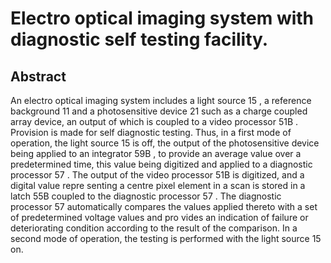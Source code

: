 # Electro optical imaging system with diagnostic self testing facility.

## Abstract
An electro optical imaging system includes a light source 15 , a reference background 11 and a photosensitive device 21 such as a charge coupled array device, an output of which is coupled to a video processor 51B . Provision is made for self diagnostic testing. Thus, in a first mode of operation, the light source 15 is off, the output of the photosensitive device being applied to an integrator 59B , to provide an average value over a predetermined time, this value being digitized and applied to a diagnostic processor 57 . The output of the video processor 51B is digitized, and a digital value repre senting a centre pixel element in a scan is stored in a latch 55B coupled to the diagnostic processor 57 . The diagnostic processor 57 automatically compares the values applied thereto with a set of predetermined voltage values and pro vides an indication of failure or deteriorating condition according to the result of the comparison. In a second mode of operation, the testing is performed with the light source 15 on.
